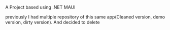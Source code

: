 A Project based using .NET MAUI


previously I had multiple repository of this same app(Cleaned version, demo version, dirty version).
And decided to delete

